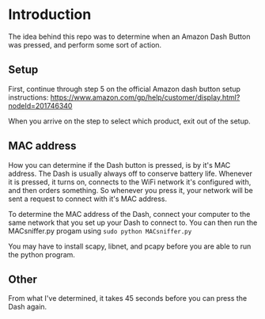 # Introduction

The idea behind this repo was to determine when an Amazon Dash Button was pressed, and perform some sort of action.

## Setup

First, continue through step 5 on the official Amazon dash button setup instructions: https://www.amazon.com/gp/help/customer/display.html?nodeId=201746340

When you arrive on the step to select which product, exit out of the setup. 

## MAC address

How you can determine if the Dash button is pressed, is by it's MAC address. The Dash is usually always off to conserve battery life. Whenever it is pressed, it turns on, connects to the WiFi network it's configured with, and then orders something. So whenever you press it, your network will be sent a request to connect with it's MAC address.

To determine the MAC address of the Dash, connect your computer to the same network that you set up your Dash to connect to. You can then run the MACsniffer.py progam using `sudo python MACsniffer.py`

You may have to install scapy, libnet, and pcapy before you are able to run the python program.

## Other

From what I've determined, it takes 45 seconds before you can press the Dash again.
